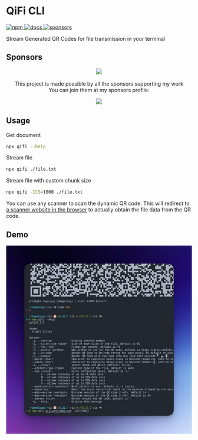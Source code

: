 # QiFi CLI

<!-- Some beautiful tags -->
<p align="left">
  <a href="https://www.npmjs.com/package/qifi/">
    <img alt="npm" src="https://badgen.net/npm/v/qifi">
  </a>
  <a href="#usage">
    <img alt="docs" src="https://img.shields.io/badge/-docs%20%26%20demos-1e8a7a">
  </a>
  <a href="https://github.com//LittlsponsorseSound">
    <img alt="sponsors" src="https://img.shields.io/static/v1?label=Sponsor&message=%E2%9D%A4&logo=GitHub&color=%23fe8e86">
  </a>
</p>

Stream Generated QR Codes for file transmission in your terminal

## Sponsors

<p align="center">
  <a href="https://github.com/sponsors/LittleSound">
    <img src="https://cdn.jsdelivr.net/gh/littlesound/sponsors/sponsors.svg"/>
  </a>
</p>

<p align="center">
  This project is made possible by all the sponsors supporting my work <br>
  You can join them at my sponsors profile:
</p>
<p align="center"><a href="https://github.com/sponsors/LittleSound"><img src="https://img.shields.io/static/v1?label=Sponsor&message=%E2%9D%A4&logo=GitHub&color=%23fe8e86&style=for-the-badge" /></a></p>

## Usage

Get document

```bash
npx qifi --help
```

Stream file

```bash
npx qifi ./file.txt
```

Stream file with custom chunk size

```bash
npx qifi -ICS=1000 ./file.txt
```

You can use any scanner to scan the dynamic QR code. This will redirect to [a scanner website in the browser](https://qrss.netlify.app) to actually obtain the file data from the QR code.

## Demo

![Demo](../../public/qifi-cli-demo.jpg)
